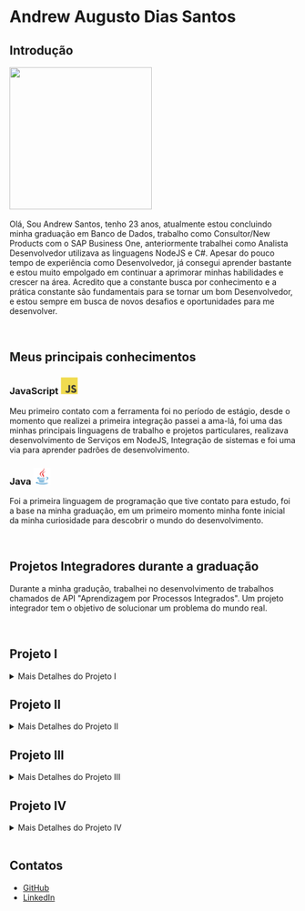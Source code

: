 # Andrew Augusto Dias Santos

## Introdução

<img src="https://avatars.githubusercontent.com/u/81338441?v=4" height="250" width="250"/>

   Olá, Sou Andrew Santos, tenho 23 anos, atualmente estou concluindo minha graduação em Banco de Dados, trabalho como Consultor/New Products com o SAP Business One, anteriormente trabalhei 
como Analista Desenvolvedor utilizava as linguagens NodeJS e C#. Apesar do pouco tempo de experiência como Desenvolvedor, já consegui aprender bastante e estou muito empolgado em continuar 
a aprimorar minhas habilidades e crescer na área. Acredito que a constante busca por conhecimento e a prática constante são fundamentais para se tornar um bom Desenvolvedor, e estou sempre 
em busca de novos desafios e oportunidades para me desenvolver.

<br>

## Meus principais conhecimentos

### JavaScript  <img src="https://github.com/devicons/devicon/blob/master/icons/javascript/javascript-original.svg" width="30" height="30" /> 
   Meu primeiro contato com a ferramenta foi no período de estágio, desde o momento que realizei a primeira integração passei a ama-lá, foi uma das minhas principais linguagens de trabalho 
e projetos particulares, realizava desenvolvimento de Serviços em NodeJS, Integração de sistemas e foi uma via para aprender padrões de desenvolvimento.  

### Java  <img src="https://github.com/devicons/devicon/blob/master/icons/java/java-original.svg" width="30" height="30" /> 
   Foi a primeira linguagem de programação que tive contato para estudo, foi a base na minha graduação, em um primeiro momento minha fonte inicial da minha curiosidade para descobrir o 
mundo do desenvolvimento.

<br>

## Projetos Integradores durante a graduação 
   Durante a minha gradução, trabalhei no desenvolvimento de trabalhos chamados de API "Aprendizagem por Processos Integrados". Um projeto integrador tem o objetivo de solucionar um
problema do mundo real.

<br>

## Projeto I

<details>
  
<summary>
         Mais Detalhes do Projeto I
</summary>

# Assistente Virtual - Ibet

<br>

![image](https://user-images.githubusercontent.com/80988756/218878798-d33629bc-acf9-4edb-b463-b14fd8a90404.png)

##### *Figura 01. Logo Fatec - Profº Jassen Vidal*

   A Fatec é uma Faculdade Pública Estadual e todos os cursos oferecidos são gratuitos. De uma forma geral a formação do Tecnólogo, além de aspectos técnicos, envolve também, uma base de 
caráter social, ético, filosófico e ambiental que faz deste cidadão um profissional ciente de sua inserção e responsabilidades no meio social que integra.

![image](https://github.com/criskurim/CodeYCode/blob/main/Imagens/logo-removebg-preview.png)

##### *Figura 02. Logo do Projeto Ibet Assistente*

### Visão do Projeto

   A assistente Ibet foi criada com a ideia de ser uma assistente virtual que auxilia o usuário na busca por informações relacionadas a esportes. Entre as funcionalidades que ela possui 
algumas delas são definição de alarmes para jogos, placares de jogos ao vivo e jogos antigos, vídeos entre outros. O diferencial da aplicação é o retorno de informações entregando o máximo 
de interatividade ao cliente sem a necessidade de digitar ou clicar em nenhuma informação. Todas as funcionalidades são ativas por comando de voz.

#### Requisitos do Projeto
	
* Acionamento por comando de voz;
* 8 funcionalidades distintas;
* Ser mobile, web ou desktop;
* Retornar o comando em qualquer forma (som, texto ou ação);
* Ter um contexto específico de aplicação;
* Não pode usar 100% de APIs prontas e disponíveis no mercado.

Dessa forma, foi desenvolvido a IBet.

Link do repositório do projeto: https://github.com/AndrewAugusto/Ibet_Assistente

### Tecnologias adotadas no Projeto

<div style="display: inline_block">
  <img src="https://raw.githubusercontent.com/devicons/devicon/1119b9f84c0290e0f0b38982099a2bd027a48bf1/icons/python/python-original-wordmark.svg" width="100"    height="100" />
  <img src="https://github.com/devicons/devicon/blob/master/icons/sqlite/sqlite-original.svg" width="100" height="100" />
</div>

## Contribuições Pessoais

   Fui responsável pela implementação da tecnologia de reconhecimento de voz na API, criei um algoritmo para possibilitar a execução do serviço em segundo plano (Modo Standy By) para ser 
acionada somente quando chamada.

<details open><summary>Informações código Back-End</summary>
 
   1. Algoritmo para reconhecimento de voz.
     
   ```python
   
   def ouvir_microfone():
    microfone = SpeechRecognition.Recognizer()
    with SpeechRecognition.Microphone() as source:
        microfone.adjust_for_ambient_noise(source)
        audio = microfone.listen(source)
        try:
            frase = microfone.recognize_google(audio, language='pt-BR')
            return frase
        except SpeechRecognition.UnknownValueError:
            return "Não entendi!"   
	    
   ```
     
   O primeiro passo é criar uma instância do objeto Recognizer() da biblioteca SpeechRecognition. Em seguida, a função entra em um bloco "with" para configurar e usar o microfone como fonte de 
entrada de áudio.
Dentro do bloco "with", o método "adjust_for_ambient_noise()" é chamado para ajustar automaticamente o nível de ruído de fundo para melhorar a precisão da transcrição.
Em seguida, o método "listen()" é chamado para gravar o áudio da fonte (microfone) e armazená-lo na variável "audio".
Depois disso, a função tenta transcrever o áudio em texto usando a API do Google Speech Recognition (recognize_google), especificando a linguagem de entrada como "pt-BR" (português do
Brasil).
Se a transcrição for bem-sucedida, o texto é armazenado na variável "frase" e retornado pela função. Caso contrário, se o reconhecimento de fala falhar ou não for compreendido, a função 
retornará a mensagem "Não entendi!".

<details close></summary></summary>

Click aqui [GitHub]([https://github.com/Doc-Docker/APIMidAll) para mais detalhes. 
	
- O link acima traz detalhes da implementação da classe de serviço responsável por reconhecimento de voz.
	
</details>

</details>   

   Por ser uma assistente foi levado em consideração a necessidade de ser executada em segundo plano e ativa assim que chamada, evitando ao máximo a interação fisica (Entrada de informações via teclado ou mouse) do usuário com a aplicação.

 <details open><summary>Informações código Front-End</summary>
  
   1. Trecho do código responsável de receber o retorno do back-end, da explicação citada acima.
     
   ```js
   
        this.total = this.noDiscount += (element.price  * element.quantidade);

        this.service.getDiscount(this.id, this.quantidade, this.total, this.categoria).subscribe(
            response =>
            { const product : Product = new Product();
              this.discount = response;
              this.product.discount = this.discount
              this.finalPrice = this.finalPrice += (element.price * element.quantidade)-(this.discount)
              console.log("teste", this.categoria)
            errorResponse => console.log(errorResponse)
        })
    });
         
         ...
         
         return new ResponseEntity<>(desconto, HttpStatus.OK);     
   ```
	
   - Esse método é responsável por passar os parâmetros para o back-end, processar a informação e direcionar o retorno para a camada de visualização do usuário,
  sendo um trecho importante pois enviar dados, processa o retorno e já devolve os resultados para usuário.
    
<details close></summary></summary>

Click aqui [GitHub](https://github.com/Doc-Docker/APIMidAll/blob/main/frontend-midall/src/app/cart.service.ts) para mais detalhes 😃

- O link acima traz detalhes da implementação do método responsável por enviar a requisição para back-end. 

</details>

</details> 

## Aprendizados Efetivos

   A integração do projeto com as matérias do semestre se deu em diversas frentes. A mais importante delas foi na disciplina de Engenharia de Software. Durante o semestre de desenvolvimento 
deste trabalho, iniciamos o aprendizado sobre diversos padrões de projeto nesta disciplina, pela primeira vez. Com isso, pela primeira vez nos preocupamos em separar nosso programa que se 
tornaria o produto em camadas, seguir padrões de arquitetura, torná-lo componentizável e seguindo modos de construção comuns aos utilizados no mercado e comunidade. Foi o passo inicial de 
estudo sobre tais competências tão importantes para qualquer desenvolvedor de software.
Outros aprendizados também importantes precisam ser mencionados:
Durante o desenvolvimento do projeto, a performance do sistema foi uma questão central em seu desenvolvimento.
Possuíamos uma base de dados minimamente volumosa, e precisávamos calcular diversos fatores de todos os seus registros. Com isso, precisávamos pensar em formas mais eficientes em 
processamento para garantir uma resposta rápida e confiável ao nosso usuário final. A evolução nos algoritmos de análise de dados com o passar do projeto é algo que foi de grande valia para 
a nossa formação como profissionais desenvolvedores.

#### Hard Skills Efetivamente Desenvolvidas

No mais, o conhecimento adquirido neste projeto pode ser resumido da seguinte forma:

- Desenvolvimento de aplicações back-end em Java: Sei fazer com ajuda.

- Criação de uma API HTTP que gerencia requests e respostas para um cliente: sei fazer com autonomia

- Versionamento de repositório git: Sei fazer com autonomia.

- Importação de dados de diferentes fontes e análises gerais sobre o conteúdo importado: sei fazer com ajuda

- Definir a arquitetura de um sistema de acordo com seus requisitos funcionais e não funcionais: sei fazer com ajuda

- Desenvolvimento com integração a um banco de dados relacional: Sei fazer com autonomia

#### Soft Skills Efetivamente Desenvolvidas

- **Comunicação**: uma habilidade que está em constante desenvolvimento, e não foi diferente nesta etapa onde foi necessário apresentar o projeto para o cliente e professores avaliadores. 
Além de ser necessário para manter um esquema organizacional eficiente, ativo e funcional entre os integrantes da equipe. 
- **Gestão de Tempo**: por ser o primeiro projeto em parceria com um cliente real no curso de Banco de Dados, uma empresa parceira da universidade, com prazos mais curtos para um 
desenvolvimento mais complexo e com mais requisitos, o controle do tempo foi necessário para cumprir com as entregas nos prazos determinados, buscando otimizar a eficiência.
- **Gerenciamento de projetos**: muitas vezes o melhor caminho pode não ser o mais claro ou o mais fácil, portanto a tomada de decisões de forma assertiva foi uma habilidade crítica para o 
desenvolvimento do projeto.

</details>

## Projeto II

<details>
  
<summary>
	Mais Detalhes do Projeto II
</summary>

# SGBD (Sistema de Gerenciamento de Banco de Dados)

### Parceiro Acadêmico
	
<br/>
	
<img src="https://user-images.githubusercontent.com/80851038/133914328-794317fa-31e1-4279-afb0-d986acb5db45.png" alt="440" width="300"/>

##### *Figura 01. Logo Necto System Fonte(www.necto.com.br)*

A empresa Necto System situada no Parque Tecnológico de São José dos Campos, propôs o seguinte desafio baseado na metodologia ágil Scrum.

### Visão do Projeto

   Desenvolvido uma integração para coleta de informações do servidor para geração de série histórica. A ideia foi desenvolver uma aplicação para coletar métricas periodicamente de um ou mais Sistemas Gerenciadores de Banco de Dados remoto. Através desta ferramenta o usuário terá informações para tomar decisões quanto a necessidade de manutenções, balanceamento e aumento de capacidade e melhoria no seus SGBDs, databases e na sua infra (Servidores).

Link do repositório do projeto: https://github.com/apibanco/Vigilant

### Tecnologias adotadas na solução

* **Back-end:** Java e Spring-Boot
* **Front-end:** Angular, CSS, Bootstrap
* **Banco de Dados:** Po

## Contribuições Pessoais

   Fui responsável pela implementação da lógica do motor de regras da API, criei um algoritmo capaz de calcular os valores recebidos como parâmetro, devolvendo como resultado a melhor 
promoção a ser aplicada no carrinho de compras

<details open><summary>Informações código Back-End</summary>
    
   1. Algoritmo de cálculo de valores das promoções.
     
   ```js
   
   public ResponseEntity<?> retornaProdutoPromocao(@RequestBody Integer id, Integer quantidade, Integer total, Integer categoria) {
		       List<ProductPromotion> promotios = productPromotionRepository.findAll();
		       List<ProductPromotion> productPromotion = new ArrayList<ProductPromotion>();

		       Product product = productService.findById(id);
		       productPromotion.addAll(product.getProductPromotions());
		       int new = productPromotion.size();
         
         ...
         
         return new ResponseEntity<>(desconto, HttpStatus.OK);     
   ```
   
   Consumido na camada controller através de um método com uma anotação HTTP, no caso dessa requisição foi utilizado o verbo Post. 
     
   O algoritmo mostrado é responsável por receber os parâmetros vindos do front end, esses parâmetros são filtrados por algumas condições, verificando o melhor valor de retorno para uma 
determinado produto que esteja em uma promoção, esse retorno é devolvido para camada controller que por sua vez devolve o resultado para a interface.

<details close></summary></summary>

Click aqui [GitHub]([https://github.com/Doc-Docker/APIMidAll) para mais detalhes

- O link acima traz detalhes da implementação da classe de serviço responsável por todos os métodos da promoção

</details>

</details>   

- Participei de forma efetiva da integração do Front-End com Back-End, criando alguns métodos e realizando testes para validação das requisições.

 <details open><summary>Informações código Front-End</summary>
  
   1. Trecho do código responsável de receber o retorno do back-end, da explicação citada acima.
     
   ```js
   
        this.total = this.noDiscount += (element.price  * element.quantidade);

        this.service.getDiscount(this.id, this.quantidade, this.total, this.categoria).subscribe(
            response =>
            { const product : Product = new Product();
              this.discount = response;
              this.product.discount = this.discount
              this.finalPrice = this.finalPrice += (element.price * element.quantidade)-(this.discount)
              console.log("teste", this.categoria)
            errorResponse => console.log(errorResponse)
        })
    });
         
         ...
         
         return new ResponseEntity<>(desconto, HttpStatus.OK);     
   ```
   - Esse método é responsável por passar os parâmetros para o back-end, processar a informação e direcionar o retorno para a camada de visualização do usuário,
sendo um trecho importante pois enviar dados, processa o retorno e já devolve os resultados para usuário.

<details close></summary></summary>

Click aqui [GitHub](https://github.com/Doc-Docker/APIMidAll/blob/main/frontend-midall/src/app/cart.service.ts) para mais detalhes :)

- O link acima traz detalhes da implementação do método responsável por enviar a requisição para back-end. 

</details>

</details> 

## Aprendizados Efetivos

   A integração do projeto com as matérias do semestre se deu em diversas frentes. A mais importante delas foi na disciplina de Engenharia de Software. Durante o semestre de desenvolvimento 
deste trabalho, iniciamos o aprendizado sobre diversos padrões de projeto nesta disciplina, pela primeira vez. Com isso, pela primeira vez nos preocupamos em separar nosso programa que se 
tornaria o produto em camadas, seguir padrões de arquitetura, torná-lo componentizável e seguindo modos de construção comuns aos utilizados no mercado e comunidade. Foi o passo inicial de 
estudo sobre tais competências tão importantes para qualquer desenvolvedor de software.
Outros aprendizados também importantes precisam ser mencionados:
Durante o desenvolvimento do projeto, a performance do sistema foi uma questão central em seu desenvolvimento.
Possuíamos uma base de dados minimamente volumosa, e precisávamos calcular diversos fatores de todos os seus registros. Com isso, precisávamos pensar em formas mais eficientes em 
processamento para garantir uma resposta rápida e confiável ao nosso usuário final. A evolução nos algoritmos de análise de dados com o passar do projeto é algo que foi de grande valia para 
a nossa formação como profissionais desenvolvedores.

#### Hard Skills Efetivamente Desenvolvidas

No mais, o conhecimento adquirido neste projeto pode ser resumido da seguinte forma:

- Desenvolvimento de aplicações back-end em Java: Sei fazer com ajuda.

- Criação de uma API HTTP que gerencia requests e respostas para um cliente: sei fazer com autonomia

- Versionamento de repositório git: Sei fazer com autonomia.

- Importação de dados de diferentes fontes e análises gerais sobre o conteúdo importado: sei fazer com ajuda

- Definir a arquitetura de um sistema de acordo com seus requisitos funcionais e não funcionais: sei fazer com ajuda

- Desenvolvimento com integração a um banco de dados relacional: Sei fazer com autonomia

<br>

#### Soft Skills Efetivamente Desenvolvidas

- **Comunicação**: uma habilidade que está em constante desenvolvimento, e não foi diferente nesta etapa onde foi necessário apresentar o projeto para o cliente e professores avaliadores. 
Além de ser necessário para manter um esquema organizacional eficiente, ativo e funcional entre os integrantes da equipe. 
- **Gestão de Tempo**: por ser o primeiro projeto em parceria com um cliente real no curso de Banco de Dados, uma empresa parceira da universidade, com prazos mais curtos para um 
desenvolvimento mais complexo e com mais requisitos, o controle do tempo foi necessário para cumprir com as entregas nos prazos determinados, buscando otimizar a eficiência.
- **Gerenciamento de projetos**: muitas vezes o melhor caminho pode não ser o mais claro ou o mais fácil, portanto a tomada de decisões de forma assertiva foi uma habilidade crítica para o 
desenvolvimento do projeto.

</details>

## Projeto III

<details>
  
<summary>
	 Mais Detalhes do Projeto III
</summary>

# Motor de Regra de Promoções

### Parceiro Acadêmico

<br/>

![image](https://static.wixstatic.com/media/456d95_d8bfdcb4942b46c69950e9616742df4e~mv2.png/v1/fill/w_156,h_124,al_c,q_85,usm_0.66_1.00_0.01,enc_auto/Logo%20MidAll.png)

##### *Figura 01. Logo MidAll Fonte(www.midall.com.br)*

   A empresa MidAll situada no Parque Tecnológico de São José dos Campos, propôs o seguinte desafio baseado na metodologia ágil Scrum.

### Visão do Projeto

   A empresa parceira MidAll tem um problema para criação de promoções em E-commerce. A ideia foi criar um motor de regras com uma interface onde as regras das promoções possam ser 
cadastradas.

Link do repositório do projeto: https://github.com/Doc-Docker/APIMidAll

### Tecnologias adotadas na solução

* **Back-end:** Java e Spring-Boot
* **Front-end:** Angular, CSS, Bootstrap
* **Banco de Dados:** SQLite

## Contribuições Pessoais

   Fui responsável pela implementação da lógica do motor de regras da API, criei um algoritmo capaz de calcular os valores recebidos como parâmetro, devolvendo como resultado a melhor 
promoção a ser aplicada no carrinho de compras

<details open><summary>Informações código Back-End</summary>
  
   1. Algoritmo de cálculo de valores das promoções.
     
   ```js
   
   public ResponseEntity<?> retornaProdutoPromocao(@RequestBody Integer id, Integer quantidade, Integer total, Integer categoria) {
		       List<ProductPromotion> promotios = productPromotionRepository.findAll();
		       List<ProductPromotion> productPromotion = new ArrayList<ProductPromotion>();

		       Product product = productService.findById(id);
		       productPromotion.addAll(product.getProductPromotions());
		       int new = productPromotion.size();
         
         ...
         
         return new ResponseEntity<>(desconto, HttpStatus.OK);     
   ```
   
   Consumido na camada controller através de um método com uma anotação HTTP, no caso dessa requisição foi utilizado o verbo Post. 
     
   O algoritmo mostrado é responsável por receber os parâmetros vindos do front end, esses parâmetros são filtrados por algumas condições, verificando o melhor valor de retorno para uma 
   determinado produto que esteja em uma promoção, esse retorno é devolvido para camada controller que por sua vez devolve o resultado para a interface.

<details close></summary></summary>

Click aqui [GitHub]([https://github.com/Doc-Docker/APIMidAll) para mais detalhes
	
- O link acima traz detalhes da implementação da classe de serviço responsável por todos os métodos da promoção

</details>

</details>   

- Participei de forma efetiva da integração do Front-End com Back-End, criando alguns métodos e realizando testes para validação das requisições.

 <details open><summary>Informações código Front-End</summary>
    
   1. Trecho do código responsável de receber o retorno do back-end, da explicação citada acima.  
     
   ```js
   
        this.total = this.noDiscount += (element.price  * element.quantidade);

        this.service.getDiscount(this.id, this.quantidade, this.total, this.categoria).subscribe(
            response =>
            { const product : Product = new Product();
              this.discount = response;
              this.product.discount = this.discount
              this.finalPrice = this.finalPrice += (element.price * element.quantidade)-(this.discount)
              console.log("teste", this.categoria)
            errorResponse => console.log(errorResponse)
        })
    });
         
         ...
         
         return new ResponseEntity<>(desconto, HttpStatus.OK);     
   ```
   - Esse método é responsável por passar os parâmetros para o back-end, processar a informação e direcionar o retorno para a camada de visualização do usuário, sendo um trecho importante 
pois enviar dados, processa o retorno e já devolve os resultados para usuário. 

<details close></summary></summary>

Click aqui [GitHub](https://github.com/Doc-Docker/APIMidAll/blob/main/frontend-midall/src/app/cart.service.ts) para mais detalhes :)

- O link acima traz detalhes da implementação do método responsável por enviar a requisição para back-end. 

</details>

</details> 

## Aprendizados Efetivos

   A integração do projeto com as matérias do semestre se deu em diversas frentes. A mais importante delas foi na disciplina de Engenharia de Software. Durante o semestre de desenvolvimento 
deste trabalho, iniciamos o aprendizado sobre diversos padrões de projeto nesta disciplina, pela primeira vez. Com isso, pela primeira vez nos preocupamos em separar nosso programa que se 
tornaria o produto em camadas, seguir padrões de arquitetura, torná-lo componentizável e seguindo modos de construção comuns aos utilizados no mercado e comunidade. Foi o passo inicial de 
estudo sobre tais competências tão importantes para qualquer desenvolvedor de software.
outros aprendizados também importantes precisam ser mencionados:
Durante o desenvolvimento do projeto, a performance do sistema foi uma questão central em seu desenvolvimento.
Possuíamos uma base de dados minimamente volumosa, e precisávamos calcular diversos fatores de todos os seus registros. Com isso, precisávamos pensar em formas mais eficientes em 
processamento para garantir uma resposta rápida e confiável ao nosso usuário final. A evolução nos algoritmos de análise de dados com o passar do projeto é algo que foi de grande valia para 
a nossa formação como profissionais desenvolvedores.

#### Hard Skills Efetivamente Desenvolvidas

No mais, o conhecimento adquirido neste projeto pode ser resumido da seguinte forma:

- Desenvolvimento de aplicações back-end em Java: Sei fazer com ajuda.
- Criação de uma API HTTP que gerencia requests e respostas para um cliente: sei fazer com autonomia
- Versionamento de repositório git: Sei fazer com autonomia.
- Importação de dados de diferentes fontes e análises gerais sobre o conteúdo importado: sei fazer com ajuda
- Definir a arquitetura de um sistema de acordo com seus requisitos funcionais e não funcionais: sei fazer com ajuda
- Desenvolvimento com integração a um banco de dados relacional: Sei fazer com autonomia

#### Soft Skills Efetivamente Desenvolvidas

- **Comunicação**: uma habilidade que está em constante desenvolvimento, e não foi diferente nesta etapa onde foi necessário apresentar o projeto para o cliente e professores avaliadores. 
Além de ser necessário para manter um esquema organizacional eficiente, ativo e funcional entre os integrantes da equipe. 
- **Gestão de Tempo**: por ser o primeiro projeto em parceria com um cliente real no curso de Banco de Dados, uma empresa parceira da universidade, com prazos mais curtos para um 
desenvolvimento mais complexo e com mais requisitos, o controle do tempo foi necessário para cumprir com as entregas nos prazos determinados, buscando otimizar a eficiência.
- **Gerenciamento de projetos**: muitas vezes o melhor caminho pode não ser o mais claro ou o mais fácil, portanto a tomada de decisões de forma assertiva foi uma habilidade crítica para o 
desenvolvimento do projeto.

</details>

## Projeto IV

<details>
  
<summary>
	Mais Detalhes do Projeto IV
</summary>

# Sistema de abertura de chamados de suporte com níveis diferentes de acesso

### Parceiro Acadêmico
	
<br/>

![image](https://static.wixstatic.com/media/456d95_d8bfdcb4942b46c69950e9616742df4e~mv2.png/v1/fill/w_156,h_124,al_c,q_85,usm_0.66_1.00_0.01,enc_auto/Logo%20MidAll.png)

##### *Figura 01. Logo MidAll Fonte(www.midall.com.br)*

   A empresa MidAll situada no Parque Tecnológico de São José dos Campos, propôs o seguinte desafio baseado na metodologia ágil Scrum.

### Visão do Projeto

   A empresa parceira MidAll tem um problema para criação de promoções em E-commerce. A ideia foi criar um motor de regras com uma interface onde as regras das promoções possam ser 
cadastradas.

Link do repositório do projeto: https://github.com/Doc-Docker/APIMidAll

### Tecnologias adotadas na solução

* **Back-end:** Java e Spring-Boot
* **Front-end:** Angular, CSS, Bootstrap
* **Banco de Dados:** SQLite

## Contribuições Pessoais

   Fui responsável pela implementação da lógica do motor de regras da API, criei um algoritmo capaz de calcular os valores recebidos como parâmetro, devolvendo como resultado a melhor 
promoção a ser aplicada no carrinho de compras

<details open><summary>Informações código Back-End</summary>
  
   1. Algoritmo de cálculo de valores das promoções.
     
   ```js
   
   public ResponseEntity<?> retornaProdutoPromocao(@RequestBody Integer id, Integer quantidade, Integer total, Integer categoria) {
		       List<ProductPromotion> promotios = productPromotionRepository.findAll();
		       List<ProductPromotion> productPromotion = new ArrayList<ProductPromotion>();

		       Product product = productService.findById(id);
		       productPromotion.addAll(product.getProductPromotions());
		       int new = productPromotion.size();
         
         ...
         
         return new ResponseEntity<>(desconto, HttpStatus.OK);     
   ```
   
   Consumido na camada controller através de um método com uma anotação HTTP, no caso dessa requisição foi utilizado o verbo Post. 
     
   O algoritmo mostrado é responsável por receber os parâmetros vindos do front end, esses parâmetros são filtrados por algumas condições, verificando o melhor valor de retorno para uma 
   determinado produto que esteja em uma promoção, esse retorno é devolvido para camada controller que por sua vez devolve o resultado para a interface.

<details close></summary></summary>

Click aqui [GitHub]([https://github.com/Doc-Docker/APIMidAll) para mais detalhes

- O link acima traz detalhes da implementação da classe de serviço responsável por todos os métodos da promoção

</details>

</details>   

- Participei de forma efetiva da integração do Front-End com Back-End, criando alguns métodos e realizando testes para validação das requisições.

 <details open><summary>Informações código Front-End</summary>
  
   1. Trecho do código responsável de receber o retorno do back-end, da explicação citada acima.
     
   ```js
   
        this.total = this.noDiscount += (element.price  * element.quantidade);

        this.service.getDiscount(this.id, this.quantidade, this.total, this.categoria).subscribe(
            response =>
            { const product : Product = new Product();
              this.discount = response;
              this.product.discount = this.discount
              this.finalPrice = this.finalPrice += (element.price * element.quantidade)-(this.discount)
              console.log("teste", this.categoria)
            errorResponse => console.log(errorResponse)
        })
    });
         
         ...
         
         return new ResponseEntity<>(desconto, HttpStatus.OK);     
   ```
   - Esse método é responsável por passar os parâmetros para o back-end, processar a informação e direcionar o retorno para a camada de visualização do usuário, sendo um trecho importante 
pois enviar dados, processa o retorno e já devolve os resultados para usuário.

<details close></summary></summary>

Click aqui [GitHub](https://github.com/Doc-Docker/APIMidAll/blob/main/frontend-midall/src/app/cart.service.ts) para mais detalhes :)

- O link acima traz detalhes da implementação do método responsável por enviar a requisição para back-end. 

</details>

</details> 

## Aprendizados Efetivos

   A integração do projeto com as matérias do semestre se deu em diversas frentes. A mais importante delas foi na disciplina de Engenharia de Software. Durante o semestre de desenvolvimento 
deste trabalho, iniciamos o aprendizado sobre diversos padrões de projeto nesta disciplina, pela primeira vez. Com isso, pela primeira vez nos preocupamos em separar nosso programa que se 
tornaria o produto em camadas, seguir padrões de arquitetura, torná-lo componentizável e seguindo modos de construção comuns aos utilizados no mercado e comunidade. Foi o passo inicial de 
estudo sobre tais competências tão importantes para qualquer desenvolvedor de software.

outros aprendizados também importantes precisam ser mencionados:

   Durante o desenvolvimento do projeto, a performance do sistema foi uma questão central em seu desenvolvimento.
Possuíamos uma base de dados minimamente volumosa, e precisávamos calcular diversos fatores de todos os seus registros. Com isso, precisávamos pensar em formas mais eficientes em 
processamento para garantir uma resposta rápida e confiável ao nosso usuário final. A evolução nos algoritmos de análise de dados com o passar do projeto é algo que foi de grande valia para 
a nossa formação como profissionais desenvolvedores.

#### Hard Skills Efetivamente Desenvolvidas

No mais, o conhecimento adquirido neste projeto pode ser resumido da seguinte forma:

- Desenvolvimento de aplicações back-end em Java: Sei fazer com ajuda.

- Criação de uma API HTTP que gerencia requests e respostas para um cliente: sei fazer com autonomia

- Versionamento de repositório git: Sei fazer com autonomia.

- Importação de dados de diferentes fontes e análises gerais sobre o conteúdo importado: sei fazer com ajuda

- Definir a arquitetura de um sistema de acordo com seus requisitos funcionais e não funcionais: sei fazer com ajuda

- Desenvolvimento com integração a um banco de dados relacional: Sei fazer com autonomia

<br>

#### Soft Skills Efetivamente Desenvolvidas

- **Comunicação**: uma habilidade que está em constante desenvolvimento, e não foi diferente nesta etapa onde foi necessário apresentar o projeto para o cliente e professores avaliadores. 
Além de ser necessário para manter um esquema organizacional eficiente, ativo e funcional entre os integrantes da equipe. 
- **Gestão de Tempo**: por ser o primeiro projeto em parceria com um cliente real no curso de Banco de Dados, uma empresa parceira da universidade, com prazos mais curtos para um 
desenvolvimento mais complexo e com mais requisitos, o controle do tempo foi necessário para cumprir com as entregas nos prazos determinados, buscando otimizar a eficiência.
- **Gerenciamento de projetos**: muitas vezes o melhor caminho pode não ser o mais claro ou o mais fácil, portanto a tomada de decisões de forma assertiva foi uma habilidade crítica para o 
desenvolvimento do projeto.

</details>

<br>

## Contatos
* [GitHub](https://github.com/AndrewAugusto)
* [LinkedIn](https://linkedin.com/in/AndrewAugusto/)
